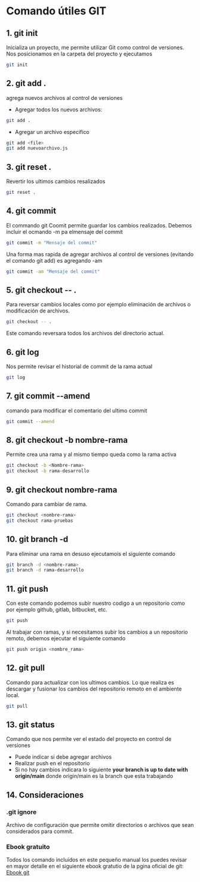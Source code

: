 # Comando útiles GIT

## 1. git init

Inicializa un proyecto, me permite utilizar Git como control de versiones.
Nos posicionamos en la carpeta del proyecto y ejecutamos
```bash
git init
```
## 2. git add .

agrega nuevos archivos al control de versiones

* Agregar todos los nuevos archivos: 
```bash
git add .
```
* Agregar un archivo especifico
```bash
git add <file>
git add nuevoarchivo.js
```
## 3. git reset .
Revertir los ultimos cambios resalizados
```bash
git reset .
```
## 4. git commit
El commando git Coomit permite guardar los cambios realizados.
Debemos incluir el ocmando -m pa elmensaje del commit
```bash
git commit -m "Mensaje del commit"
```
Una forma mas rapida de agregar archivos al control de versiones (evitando el comando git add) es agregando -am
```bash
git commit -am "Mensaje del commit"
```
## 5. git checkout -- .
Para reversar cambios locales como por ejemplo eliminación de archivos o modificación de archivos.

```bash
git checkout -- .
```

Este comando reversara todos los archivos del directorio actual.
## 6. git log
Nos permite revisar el historial de commit de la rama actual
```bash
git log 
```
## 7. git commit --amend
comando para modificar el comentario del ultimo commit
```bash
git commit --amend
```
## 8. git checkout -b nombre-rama
Permite crea una rama y al mismo tiempo queda como la rama activa 
```bash
git checkout -b <Nombre-rama>
git checkout -b rama-desarrollo
```
## 9. git checkout nombre-rama
Comando para cambiar de rama.
```bash
git checkout <nombre-rama>
git checkout rama-pruebas
```
## 10. git branch -d

Para eliminar una rama en desuso ejecutamois el siguiente comando
```bash
git branch -d <nombre-rama>
git branch -d rama-desarrollo
```

## 11. git push
Con este comando podemos subir nuestro codigo a un repositorio como por ejemplo github, gitlab, bitbucket, etc.
```bash
git push
```

Al trabajar con ramas, y si necesitamos subir los cambios a un repositorio remoto, debemos ejecutar el siguiente comando
```bash
git push origin <nombre_rama>
```

## 12. git pull
Comando para actualizar con los ultimos cambios.
Lo que realiza es descargar y fusionar los cambios del repositorio remoto en el ambiente local.
```bash
git pull
```


## 13. git status

Comando que nos permite ver el estado del proyecto en control de versiones
* Puede indicar si debe agregar archivos
* Realizar push en el repositorio 
* Si no hay cambios indicara lo siguiente <b>your branch is up to date with origin/main</b> donde origin/main es la branch que esta trabajando 

## 14. Consideraciones
### .git ignore

Archivo de configuración que permite omitir directorios o archivos que sean considerados para commit.

### Ebook gratuito
Todos los comando incluidos en este pequeño manual los puedes revisar en mayor detalle en el siguiente ebook gratutio de la pgina oficial de git:
[Ebook git](https://git-scm.com/book/es/v2)


